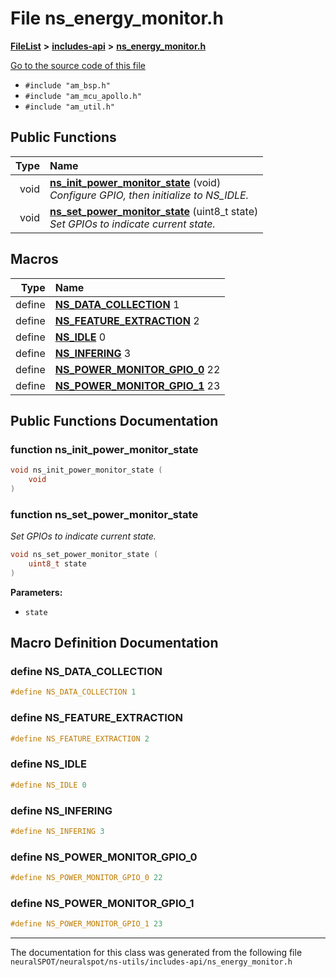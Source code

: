 

# File ns\_energy\_monitor.h



[**FileList**](files.md) **>** [**includes-api**](dir_0f796f8be3b51b94a477512418b4fa0e.md) **>** [**ns\_energy\_monitor.h**](ns__energy__monitor_8h.md)

[Go to the source code of this file](ns__energy__monitor_8h_source.md)



* `#include "am_bsp.h"`
* `#include "am_mcu_apollo.h"`
* `#include "am_util.h"`





































## Public Functions

| Type | Name |
| ---: | :--- |
|  void | [**ns\_init\_power\_monitor\_state**](#function-ns_init_power_monitor_state) (void) <br>_Configure GPIO, then initialize to NS\_IDLE._  |
|  void | [**ns\_set\_power\_monitor\_state**](#function-ns_set_power_monitor_state) (uint8\_t state) <br>_Set GPIOs to indicate current state._  |



























## Macros

| Type | Name |
| ---: | :--- |
| define  | [**NS\_DATA\_COLLECTION**](ns__energy__monitor_8h.md#define-ns_data_collection)  1<br> |
| define  | [**NS\_FEATURE\_EXTRACTION**](ns__energy__monitor_8h.md#define-ns_feature_extraction)  2<br> |
| define  | [**NS\_IDLE**](ns__energy__monitor_8h.md#define-ns_idle)  0<br> |
| define  | [**NS\_INFERING**](ns__energy__monitor_8h.md#define-ns_infering)  3<br> |
| define  | [**NS\_POWER\_MONITOR\_GPIO\_0**](ns__energy__monitor_8h.md#define-ns_power_monitor_gpio_0)  22<br> |
| define  | [**NS\_POWER\_MONITOR\_GPIO\_1**](ns__energy__monitor_8h.md#define-ns_power_monitor_gpio_1)  23<br> |

## Public Functions Documentation




### function ns\_init\_power\_monitor\_state 

```C++
void ns_init_power_monitor_state (
    void
) 
```






### function ns\_set\_power\_monitor\_state 

_Set GPIOs to indicate current state._ 
```C++
void ns_set_power_monitor_state (
    uint8_t state
) 
```





**Parameters:**


* `state` 




        
## Macro Definition Documentation





### define NS\_DATA\_COLLECTION 

```C++
#define NS_DATA_COLLECTION 1
```






### define NS\_FEATURE\_EXTRACTION 

```C++
#define NS_FEATURE_EXTRACTION 2
```






### define NS\_IDLE 

```C++
#define NS_IDLE 0
```






### define NS\_INFERING 

```C++
#define NS_INFERING 3
```






### define NS\_POWER\_MONITOR\_GPIO\_0 

```C++
#define NS_POWER_MONITOR_GPIO_0 22
```






### define NS\_POWER\_MONITOR\_GPIO\_1 

```C++
#define NS_POWER_MONITOR_GPIO_1 23
```




------------------------------
The documentation for this class was generated from the following file `neuralSPOT/neuralspot/ns-utils/includes-api/ns_energy_monitor.h`

